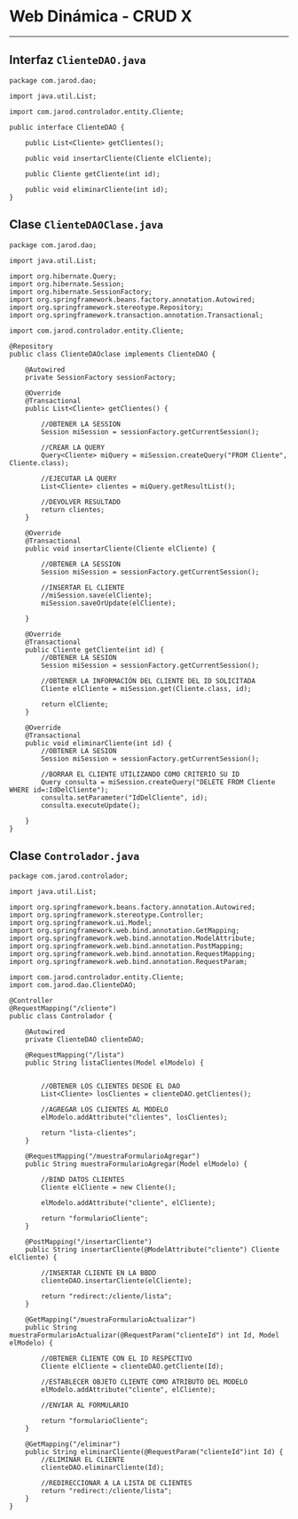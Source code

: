 # Web Dinámica - CRUD X

---

## Interfaz `ClienteDAO.java`

    package com.jarod.dao;

    import java.util.List;

    import com.jarod.controlador.entity.Cliente;

    public interface ClienteDAO {

        public List<Cliente> getClientes();

        public void insertarCliente(Cliente elCliente);

        public Cliente getCliente(int id);

        public void eliminarCliente(int id);
    }

## Clase `ClienteDAOClase.java`

    package com.jarod.dao;

    import java.util.List;

    import org.hibernate.Query;
    import org.hibernate.Session;
    import org.hibernate.SessionFactory;
    import org.springframework.beans.factory.annotation.Autowired;
    import org.springframework.stereotype.Repository;
    import org.springframework.transaction.annotation.Transactional;

    import com.jarod.controlador.entity.Cliente;

    @Repository
    public class ClienteDAOclase implements ClienteDAO {
        
        @Autowired
        private SessionFactory sessionFactory;

        @Override
        @Transactional
        public List<Cliente> getClientes() {
            
            //OBTENER LA SESSION
            Session miSession = sessionFactory.getCurrentSession();
            
            //CREAR LA QUERY
            Query<Cliente> miQuery = miSession.createQuery("FROM Cliente", Cliente.class);
            
            //EJECUTAR LA QUERY
            List<Cliente> clientes = miQuery.getResultList();
            
            //DEVOLVER RESULTADO
            return clientes;
        }

        @Override
        @Transactional
        public void insertarCliente(Cliente elCliente) {
            
            //OBTENER LA SESSION
            Session miSession = sessionFactory.getCurrentSession();
            
            //INSERTAR EL CLIENTE
            //miSession.save(elCliente);
            miSession.saveOrUpdate(elCliente);
            
        }

        @Override
        @Transactional
        public Cliente getCliente(int id) {
            //OBTENER LA SESION
            Session miSession = sessionFactory.getCurrentSession();
            
            //OBTENER LA INFORMACIÓN DEL CLIENTE DEL ID SOLICITADA
            Cliente elCliente = miSession.get(Cliente.class, id);
            
            return elCliente;
        }

        @Override
        @Transactional
        public void eliminarCliente(int id) {
            //OBTENER LA SESION
            Session miSession = sessionFactory.getCurrentSession();
            
            //BORRAR EL CLIENTE UTILIZANDO COMO CRITERIO SU ID
            Query consulta = miSession.createQuery("DELETE FROM Cliente WHERE id=:IdDelCliente");
            consulta.setParameter("IdDelCliente", id);
            consulta.executeUpdate();
            
        }
    }

## Clase `Controlador.java`

    package com.jarod.controlador;

    import java.util.List;

    import org.springframework.beans.factory.annotation.Autowired;
    import org.springframework.stereotype.Controller;
    import org.springframework.ui.Model;
    import org.springframework.web.bind.annotation.GetMapping;
    import org.springframework.web.bind.annotation.ModelAttribute;
    import org.springframework.web.bind.annotation.PostMapping;
    import org.springframework.web.bind.annotation.RequestMapping;
    import org.springframework.web.bind.annotation.RequestParam;

    import com.jarod.controlador.entity.Cliente;
    import com.jarod.dao.ClienteDAO;

    @Controller
    @RequestMapping("/cliente")
    public class Controlador {
        
        @Autowired
        private ClienteDAO clienteDAO;
        
        @RequestMapping("/lista")
        public String listaClientes(Model elModelo) {
            
            
            //OBTENER LOS CLIENTES DESDE EL DAO
            List<Cliente> losClientes = clienteDAO.getClientes();
            
            //AGREGAR LOS CLIENTES AL MODELO
            elModelo.addAttribute("clientes", losClientes);
            
            return "lista-clientes";
        }
        
        @RequestMapping("/muestraFormularioAgregar")
        public String muestraFormularioAgregar(Model elModelo) {
            
            //BIND DATOS CLIENTES
            Cliente elCliente = new Cliente();
            
            elModelo.addAttribute("cliente", elCliente);
            
            return "formularioCliente";
        }
        
        @PostMapping("/insertarCliente")
        public String insertarCliente(@ModelAttribute("cliente") Cliente elCliente) {
            
            //INSERTAR CLIENTE EN LA BBDD
            clienteDAO.insertarCliente(elCliente);
            
            return "redirect:/cliente/lista";
        }
        
        @GetMapping("/muestraFormularioActualizar")
        public String muestraFormularioActualizar(@RequestParam("clienteId") int Id, Model elModelo) {
            
            //OBTENER CLIENTE CON EL ID RESPECTIVO
            Cliente elCliente = clienteDAO.getCliente(Id);
            
            //ESTABLECER OBJETO CLIENTE COMO ATRIBUTO DEL MODELO
            elModelo.addAttribute("cliente", elCliente);
            
            //ENVIAR AL FORMULARIO
            
            return "formularioCliente";
        }
        
        @GetMapping("/eliminar")
        public String eliminarCliente(@RequestParam("clienteId")int Id) {
            //ELIMINAR EL CLIENTE
            clienteDAO.eliminarCliente(Id);
            
            //REDIRECCIONAR A LA LISTA DE CLIENTES
            return "redirect:/cliente/lista";
        }
    }
